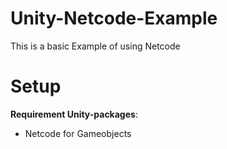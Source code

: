 # Unity-Netcode-Example
This is a basic Example of using Netcode

# Setup
**Requirement Unity-packages**:
- Netcode for Gameobjects